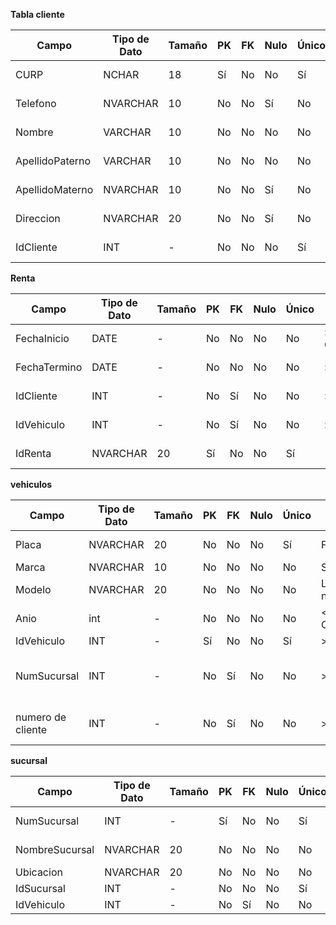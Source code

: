 **Tabla cliente**



| Campo             | Tipo de Dato | Tamaño | PK  | FK  | Nulo | Único | Restricciones                     | Referencia | Descripción                      |
|-------------------|-------------|--------|-----|-----|------|-------|-----------------------------------|------------|----------------------------------|
| CURP              | NCHAR    | 18     | Sí  | No  | No   | Sí    | Formato CURP válido               | -          | Identificador único              |
| Telefono          | NVARCHAR    | 10     | No  | No  | Sí   | No    | Solo números                     | -          | Teléfono del cliente             |
| Nombre            | VARCHAR     | 10     | No  | No  | No   | No    | Solo letras                      | -          | Nombre del cliente               |
| ApellidoPaterno   | VARCHAR     | 10     | No  | No  | No   | No    | Solo letras                      | -          | Apellido paterno                 |
| ApellidoMaterno   | NVARCHAR    | 10     | No  | No  | Sí   | No    | Solo letras                      | -          | Apellido materno                 |
| Direccion         | NVARCHAR    | 20     | No  | No  | Sí   | No    | -                                 | -          | Dirección del cliente            |
| IdCliente         | INT         | -      | No  | No  | No   | Sí    | > 0                               | -          | ID del cliente                   |

**Renta**

| Campo          | Tipo de Dato | Tamaño | PK  | FK  | Nulo | Único | Restricciones            | Referencia       | Descripción               |
|----------------|-------------|--------|-----|-----|------|-------|--------------------------|------------------|---------------------------|
| FechaInicio    | DATE        | -      | No  | No  | No   | No    | >= CURRENT_DATE          | -                | Fecha inicio renta        |
| FechaTermino   | DATE        | -      | No  | No  | No   | No    | > FechaInicio            | -                | Fecha fin renta           |
| IdCliente      | INT         | -      | No  | Sí  | No   | No    | > 0                      | CLIENTS(IdCliente)| Cliente asociado          |
| IdVehiculo     | INT         | -      | No  | Sí  | No   | No    | > 0                      | Vehiculos(IdVehiculo)| Vehículo rentado        |
| IdRenta        | NVARCHAR    | 20     | Sí  | No  | No   | Sí    | -                        | -                | ID único de renta         |

**vehiculos**

| Campo        | Tipo de Dato | Tamaño | PK  | FK  | Nulo | Único | Restricciones       | Referencia       | Descripción        |
|--------------|-------------|--------|-----|-----|------|-------|---------------------|------------------|--------------------|
| Placa        | NVARCHAR    | 20     | No  | No  | No   | Sí    | Formato válido      | -                | Placa del vehículo |
| Marca        | NVARCHAR    | 10     | No  | No  | No   | No    | Solo letras         | -                | Marca              |
| Modelo       | NVARCHAR    | 20     | No  | No  | No   | No    | Letras y números    | -                | Modelo  del vehiculo           |
| Anio          | int        | -      | No  | No  | No   | No    | <= CURRENT_DATE     | -                | Año fabricación    |
| IdVehiculo   | INT         | -      | Sí  | No  | No   | Sí    | > 0                  | -                | ID vehículo        |
| NumSucursal   | INT         | -      | No  | Sí  | No   | No    | > 0                  | SUCURSAL(NumSucursal)| Sucursal en la que se encuentra el vehiculo        |
| numero de cliente   | INT         | -      | No  | Sí  | No   | No    | > 0                  | cliente()| es el cliente que renta el vehiculo         |


**sucursal**

| Campo        | Tipo de Dato | Tamaño | PK  | FK  | Nulo | Único | Restricciones | Referencia | Descripción |
|--------------|-------------|--------|-----|-----|------|-------|---------------|------------|-------------|
| NumSucursal  | INT         | -      | Sí  | No  | No   | Sí    | > 0           | -          | Número sucursal |
| NombreSucursal       | NVARCHAR    | 20     | No  | No  | No   | No    | Solo letras   | -          | Nombre sucursal |
| Ubicacion    | NVARCHAR    | 20     | No  | No  | No   | No    | -             | -          | Ubicación   |
| IdSucursal   | INT         | -      | No  | No  | No   | Sí    | > 0           | -          | ID sucursal |
| IdVehiculo   | INT         | -      | No  | Sí  | No   | No    | > 0           | Vehiculos(IdVehiculo) | Vehículo |
